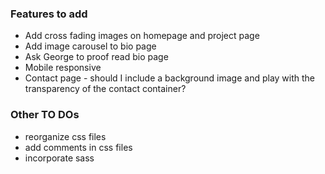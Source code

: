 ### Features to add

- Add cross fading images on homepage and project page
- Add image carousel to bio page
- Ask George to proof read bio page
- Mobile responsive
- Contact page - should I include a background image and play with the transparency of the contact container?

### Other TO DOs

- reorganize css files
- add comments in css files
- incorporate sass
